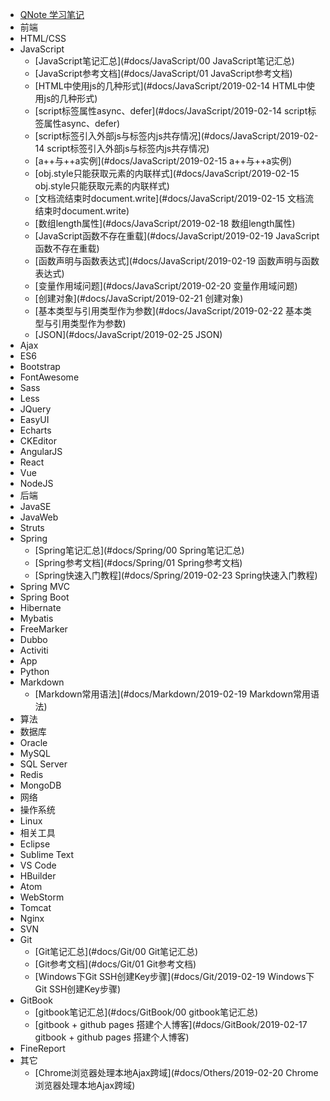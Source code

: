 * [QNote 学习笔记](#docs/index)
* 前端
* HTML/CSS
* JavaScript
  * [JavaScript笔记汇总](#docs/JavaScript/00 JavaScript笔记汇总)
  * [JavaScript参考文档](#docs/JavaScript/01 JavaScript参考文档)
  * [HTML中使用js的几种形式](#docs/JavaScript/2019-02-14 HTML中使用js的几种形式)
  * [script标签属性async、defer](#docs/JavaScript/2019-02-14 script标签属性async、defer)
  * [script标签引入外部js与标签内js共存情况](#docs/JavaScript/2019-02-14 script标签引入外部js与标签内js共存情况)
  * [a++与++a实例](#docs/JavaScript/2019-02-15 a++与++a实例)
  * [obj.style只能获取元素的内联样式](#docs/JavaScript/2019-02-15 obj.style只能获取元素的内联样式)
  * [文档流结束时document.write](#docs/JavaScript/2019-02-15 文档流结束时document.write)
  * [数组length属性](#docs/JavaScript/2019-02-18 数组length属性)
  * [JavaScript函数不存在重载](#docs/JavaScript/2019-02-19 JavaScript函数不存在重载)
  * [函数声明与函数表达式](#docs/JavaScript/2019-02-19 函数声明与函数表达式)
  * [变量作用域问题](#docs/JavaScript/2019-02-20 变量作用域问题)
  * [创建对象](#docs/JavaScript/2019-02-21 创建对象)
  * [基本类型与引用类型作为参数](#docs/JavaScript/2019-02-22 基本类型与引用类型作为参数)
  * [JSON](#docs/JavaScript/2019-02-25 JSON)
* Ajax
* ES6
* Bootstrap
* FontAwesome
* Sass
* Less
* JQuery
* EasyUI
* Echarts
* CKEditor
* AngularJS
* React
* Vue
* NodeJS
* 后端
* JavaSE
* JavaWeb
* Struts
* Spring
  * [Spring笔记汇总](#docs/Spring/00 Spring笔记汇总)
  * [Spring参考文档](#docs/Spring/01 Spring参考文档)
  * [Spring快速入门教程](#docs/Spring/2019-02-23 Spring快速入门教程)
* Spring MVC
* Spring Boot
* Hibernate
* Mybatis
* FreeMarker
* Dubbo
* Activiti 
* App
* Python
* Markdown
  * [Markdown常用语法](#docs/Markdown/2019-02-19 Markdown常用语法)
* 算法
* 数据库
* Oracle
* MySQL
* SQL Server
* Redis
* MongoDB
* 网络
* 操作系统
* Linux
* 相关工具
* Eclipse
* Sublime Text
* VS Code
* HBuilder
* Atom
* WebStorm
* Tomcat
* Nginx
* SVN
* Git
  * [Git笔记汇总](#docs/Git/00 Git笔记汇总)
  * [Git参考文档](#docs/Git/01 Git参考文档)
  * [Windows下Git SSH创建Key步骤](#docs/Git/2019-02-19 Windows下Git SSH创建Key步骤)
* GitBook
  * [gitbook笔记汇总](#docs/GitBook/00 gitbook笔记汇总)
  * [gitbook + github pages 搭建个人博客](#docs/GitBook/2019-02-17 gitbook + github pages 搭建个人博客)
* FineReport
* 其它
  * [Chrome浏览器处理本地Ajax跨域](#docs/Others/2019-02-20 Chrome浏览器处理本地Ajax跨域)


